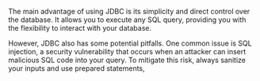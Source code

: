 
The main advantage of using JDBC is its simplicity and direct control over the database. It allows you to execute any SQL query, providing you with the flexibility to interact with your database.

However, JDBC also has some potential pitfalls. One common issue is SQL injection, a security vulnerability that occurs when an attacker can insert malicious SQL code into your query. To mitigate this risk, always sanitize your inputs and use prepared statements, 